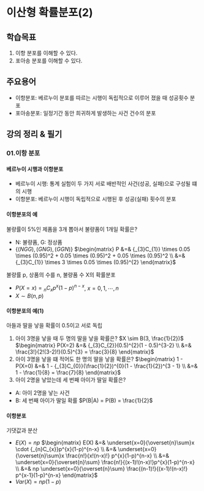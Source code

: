 # 이산형 확률분포(2)

## 학습목표
1. 이항 분포를 이해할 수 있다.
2. 포아송 분포를 이해할 수 있다.

## 주요용어
- 이항분포: 베르누이 분포를 따르는 시행이 독립적으로 이루어 졌을 때 성공횟수 분포
- 포아송분포: 일정기간 동안 희귀하게 발생하는 사건 건수의 분포

## 강의 정리 & 필기

### 01.이항 분포

#### 베르누이 시행과 이항분포
- 베르누이 시행: 통계 실험이 두 가지 서로 배반적인 사건(성공, 실패)으로 구성될 떄의 시행
- 이항분포: 베르누이 시행이 독립적으로 시행된 후 성공(실패) 횟수의 분포

#### 이항분포의 예
불량률이 5%인 제품을 3개 뽑아서 불량품이 1개일 확률은?
- N: 불량품, G: 정상품
- $\{(NGG), (GNG), (GGN)\}$
$\begin{matrix}
P &=& {_{3}C_{1}} \times 0.05 \times (0.95)^2 + 0.05 \times (0.95)^2 + 0.05 \times (0.95)^2 \\
  &=& {_{3}C_{1}} \times 3 \times 0.05 \times (0.95)^{2}
\end{matrix}$

불량률 p, 상품의 수를 n, 불량품 수 X의 확률분포
- $P(X=x) = {_{n}C_{x}}p^{x}(1-p)^{n-x}$, $x = 0, 1, \cdots, n$
- $X \sim B(n, p)$

#### 이항분포의 예(1)
아들과 딸을 낳을 확률이 0.5이고 서로 독립
1. 아이 3명을 낳을 때 두 명의 딸을 낳을 확률은?
$X \sim B(3, \frac{1}{2})$
$\begin{matrix}
P(X=2) &=& {_{3}C_{2}}(0.5)^{2}(1 - 0.5)^{3-2} \\
       &=& \frac{3!}{2!(3-2)!}(0.5)^{3} = \frac{3}{8}
\end{matrix}$
2. 아이 3명을 낳을 떄 적어도 한 명의 딸을 낳을 확률은?
$\begin{matrix}
1 - P(X=0) &=& 1 - {_{3}C_{0}}(\frac{1}{2})^{0}(1 - \frac{1}{2})^{3 - 1} \\
           &=& 1 - \frac{1}{8} = \frac{7}{8}
\end{matrix}$
3. 아이 2명을 낳았는데 세 번째 아이가 딸일 확률은?
- A: 아이 2명을 낳는 사건
- B: 세 번째 아이가 딸일 확률
$P(B|A) = P(B) = \frac{1}{2}$

#### 이항분포
기댓값과 분산
- $E(X) = np$
$\begin{matrix}
E(X) &=& \underset{x=0}{\overset{n}\sum}x \cdot {_{n}C_{x}}p^{x}(1-p)^{n-x} \\
     &=& \underset{x=0}{\overset{n}\sum}x \frac{n!}{x!(n-x)!} p^{x}(1-p)^{n-x} \\
     &=& \underset{x=0}{\overset{n}\sum} \frac{n!}{(x-1)!(n-x)!}p^{x}(1-p)^{n-x} \\
     &=& np \underset{x=0}{\overset{n}\sum} \frac{(n-1)!}{(x-1)!(n-x)!} p^{x-1}(1-p)^{n-x}
\end{matrix}$
- $Var(X) = np(1 - p)$